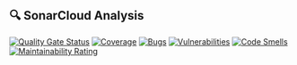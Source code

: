 ## 🔍 SonarCloud Analysis

[![Quality Gate Status](https://sonarcloud.io/api/project_badges/measure?project=alerguezrojas_my-app&metric=alert_status)](https://sonarcloud.io/summary/new_code?id=alerguezrojas_my-app)
[![Coverage](https://sonarcloud.io/api/project_badges/measure?project=alerguezrojas_my-app&metric=coverage)](https://sonarcloud.io/summary/new_code?id=alerguezrojas_my-app)
[![Bugs](https://sonarcloud.io/api/project_badges/measure?project=alerguezrojas_my-app&metric=bugs)](https://sonarcloud.io/summary/new_code?id=alerguezrojas_my-app)
[![Vulnerabilities](https://sonarcloud.io/api/project_badges/measure?project=alerguezrojas_my-app&metric=vulnerabilities)](https://sonarcloud.io/summary/new_code?id=alerguezrojas_my-app)
[![Code Smells](https://sonarcloud.io/api/project_badges/measure?project=alerguezrojas_my-app&metric=code_smells)](https://sonarcloud.io/summary/new_code?id=alerguezrojas_my-app)
[![Maintainability Rating](https://sonarcloud.io/api/project_badges/measure?project=alerguezrojas_my-app&metric=sqale_rating)](https://sonarcloud.io/summary/new_code?id=alerguezrojas_my-app)
